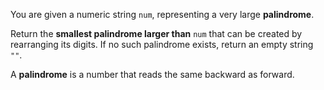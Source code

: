 You are given a numeric string `num`, representing a very large **palindrome**.

Return the **smallest palindrome larger than** `num` that can be created by rearranging its digits. If no such palindrome exists, return an empty string `""`.

A **palindrome** is a number that reads the same backward as forward.